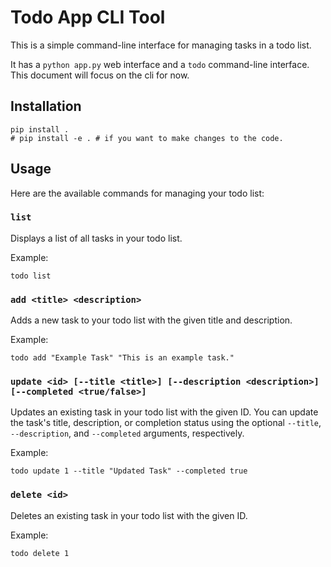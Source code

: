 # Todo App CLI Tool

This is a simple command-line interface for managing tasks in a todo list.

It has a `python app.py` web interface and a `todo` command-line interface. This document will focus on the cli for now.

## Installation

```shell
pip install .
# pip install -e . # if you want to make changes to the code.
```

## Usage

Here are the available commands for managing your todo list:

### `list`

Displays a list of all tasks in your todo list.

Example:
```shell
todo list
```

### `add <title> <description>`

Adds a new task to your todo list with the given title and description.

Example:
```shell
todo add "Example Task" "This is an example task."
```

### `update <id> [--title <title>] [--description <description>] [--completed <true/false>]`

Updates an existing task in your todo list with the given ID. You can update the task's title, description, or completion status using the optional `--title`, `--description`, and `--completed` arguments, respectively.

Example:

```shell
todo update 1 --title "Updated Task" --completed true
```

### `delete <id>`

Deletes an existing task in your todo list with the given ID.

Example:
```shell
todo delete 1
```